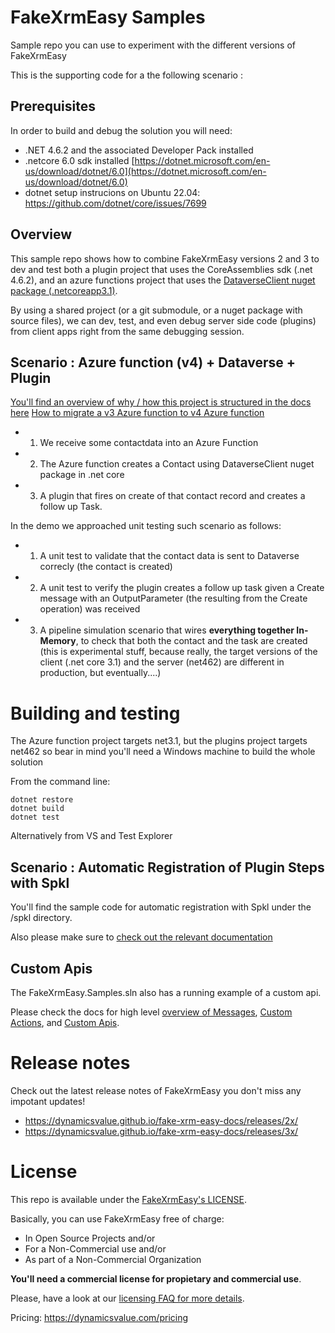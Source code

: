 # FakeXrmEasy Samples

Sample repo you can use to experiment with the different versions of FakeXrmEasy

This is the supporting code for a the following scenario :

## Prerequisites

In order to build and debug the solution you will need:

-  .NET 4.6.2 and the associated Developer Pack installed 
-  .netcore 6.0 sdk installed [https://dotnet.microsoft.com/en-us/download/dotnet/6.0](https://dotnet.microsoft.com/en-us/download/dotnet/6.0)
-  dotnet setup instrucions on Ubuntu 22.04: https://github.com/dotnet/core/issues/7699


## Overview

This sample repo shows how to combine FakeXrmEasy versions 2 and 3 to dev and test both a plugin project that uses the CoreAssemblies sdk (.net 4.6.2), and an azure functions project that uses the [DataverseClient nuget package (.netcoreapp3.1)](https://www.nuget.org/packages/Microsoft.PowerPlatform.Dataverse.Client).

By using a shared project (or a git submodule, or a nuget package with source files), we can dev, test, and even debug server side code (plugins) from client apps right from the same debugging session.

## Scenario : Azure function (v4) + Dataverse + Plugin

[You'll find an overview of why / how this project is structured in the docs here](https://dynamicsvalue.github.io/fake-xrm-easy-docs/quickstart/azure-functions/)
[How to migrate a v3 Azure function to v4 Azure function](https://learn.microsoft.com/en-us/azure/azure-functions/migrate-version-3-version-4?tabs=net6-in-proc%2Cazure-cli%2Clinux&pivots=programming-language-csharp)

- 1) We receive some contactdata into an Azure Function
- 2) The Azure function creates a Contact using DataverseClient nuget package in .net core
- 3) A plugin that fires on create of that contact record and creates a follow up Task.

In the demo we approached unit testing such scenario as follows:

- 1) A unit test to validate that the contact data is sent to Dataverse correcly (the contact is created)
- 2) A unit test to verify the plugin creates a follow up task given a Create message with an OutputParameter (the resulting from the Create operation) was received
- 3) A pipeline simulation scenario that wires **everything together In-Memory**, to check that both the contact and the task are created (this is experimental stuff, because really, the target versions of the client (.net core 3.1) and the server (net462) are different in production, but eventually....)

# Building and testing

The Azure function project targets net3.1, but the plugins project targets net462 so bear in mind you'll need a Windows machine to build the whole solution

From the command line:

    dotnet restore
    dotnet build
    dotnet test

Alternatively from VS and Test Explorer

## Scenario : Automatic Registration of Plugin Steps with Spkl

You'll find the sample code for automatic registration with Spkl under the /spkl directory.

Also please make sure to [check out the relevant documentation](https://dynamicsvalue.github.io/fake-xrm-easy-docs/quickstart/plugins/pipeline/automatic-registration/) 


## Custom Apis

The FakeXrmEasy.Samples.sln also has a running example of a custom api.

Please check the docs for high level [overview of Messages](https://dynamicsvalue.github.io/fake-xrm-easy-docs/quickstart/messages/), [Custom Actions](https://dynamicsvalue.github.io/fake-xrm-easy-docs/quickstart/messages/custom-actions/), and [Custom Apis](https://dynamicsvalue.github.io/fake-xrm-easy-docs/quickstart/messages/custom-apis/).


# Release notes

Check out the latest release notes of FakeXrmEasy you don't miss any impotant updates!

- https://dynamicsvalue.github.io/fake-xrm-easy-docs/releases/2x/
- https://dynamicsvalue.github.io/fake-xrm-easy-docs/releases/3x/


# License

This repo is available under the [FakeXrmEasy's LICENSE](https://dynamicsvalue.github.io/fake-xrm-easy-docs/licensing/license/). 

Basically, you can use FakeXrmEasy free of charge: 

- In Open Source Projects and/or 
- For a Non-Commercial use and/or
- As part of a Non-Commercial Organization

**You'll need a commercial license for propietary and commercial use**.

Please, have a look at our [licensing FAQ for more details](https://dynamicsvalue.github.io/fake-xrm-easy-docs/licensing/faq/).

Pricing: https://dynamicsvalue.com/pricing


